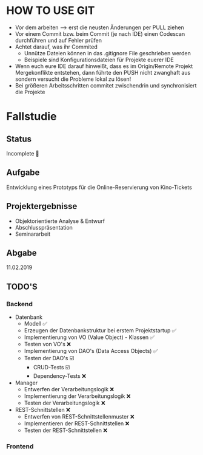 # HOW TO USE GIT
* Vor dem arbeiten --> erst die neusten Änderungen per PULL ziehen
* Vor einem Commit bzw. beim Commit (je nach IDE) einen Codescan durchführen und auf Fehler prüfen
* Achtet darauf, was ihr Commited
  * Unnütze Dateien können in das .gitignore File geschrieben werden
  * Beispiele sind Konfigurationsdateien für Projekte euerer IDE
* Wenn euch eure IDE darauf hinweißt, dass es im Origin/Remote Projekt Mergekonflikte entstehen, dann führte den PUSH nicht zwanghaft aus sondern versucht die Probleme lokal zu lösen!
* Bei größeren Arbeitsschritten commitet zwischendrin und synchronisiert die Projekte

# Fallstudie 

## Status
Incomplete :construction_worker:

## Aufgabe
Entwicklung eines Prototyps für die Online-Reservierung von Kino-Tickets

## Projektergebnisse
* Objektorientierte Analyse & Entwurf
* Abschlusspräsentation
* Seminararbeit

## Abgabe
11.02.2019 

## TODO'S
### Backend
* Datenbank
    * Modell :white_check_mark:
    * Erzeugen der Datenbankstruktur bei erstem Projektstartup :white_check_mark:
    * Implementierung von VO (Value Object) - Klassen :white_check_mark:
    * Testen von VO's :x:
    * Implementierung von DAO's (Data Access Objects) :white_check_mark:
    * Testen der DAO's :ballot_box_with_check:
        * CRUD-Tests :ballot_box_with_check:
        * Dependency-Tests :x:
* Manager
    * Entwerfen der Verarbeitungslogik :x:
    * Implementierung der Verarbeitungslogik :x:
    * Testen der Verarbeitungslogik :x:
* REST-Schnittstellen :x:
    * Entwerfen von REST-Schnittstellenmuster :x:
    * Implementieren der REST-Schnittstellen :x:
    * Testen der REST-Schnittstellen :x:
    
### Frontend

